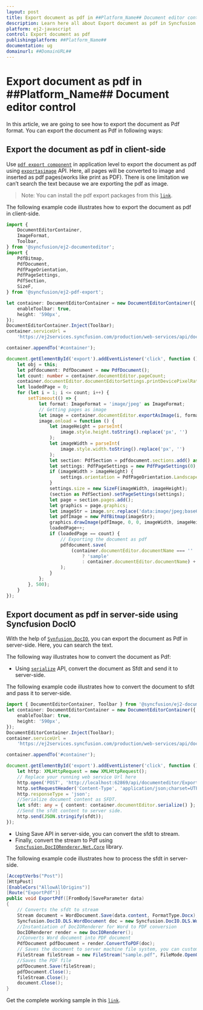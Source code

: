 ```yaml
---
layout: post
title: Export document as pdf in ##Platform_Name## Document editor control | Syncfusion
description: Learn here all about Export document as pdf in Syncfusion ##Platform_Name## Document editor control of Syncfusion Essential JS 2 and more.
platform: ej2-javascript
control: Export document as pdf 
publishingplatform: ##Platform_Name##
documentation: ug
domainurl: ##DomainURL##
---
```


# Export document as pdf in ##Platform_Name## Document editor control

In this article, we are going to see how to export the document as Pdf format. You can export the document as Pdf in following ways:

## Export the document as pdf in client-side

Use [`pdf export component`](https://www.npmjs.com/package/@syncfusion/ej2-pdf-export) in application level to export the document as pdf using [`exportasimage`](../../api/document-editor/#exportasimage) API. Here, all pages will be converted to image and inserted as pdf pages(works like print as PDF). There is one limitation we can’t search the text because we are exporting the pdf as image.

>Note: You can install the pdf export packages from this [`link`](https://www.npmjs.com/package/@syncfusion/ej2-pdf-export).

The following example code illustrates how to export the document as pdf in client-side.

```ts
import {
    DocumentEditorContainer,
    ImageFormat,
    Toolbar,
} from '@syncfusion/ej2-documenteditor';
import {
    PdfBitmap,
    PdfDocument,
    PdfPageOrientation,
    PdfPageSettings,
    PdfSection,
    SizeF,
} from '@syncfusion/ej2-pdf-export';

let container: DocumentEditorContainer = new DocumentEditorContainer({
    enableToolbar: true,
    height: '590px',
});
DocumentEditorContainer.Inject(Toolbar);
container.serviceUrl =
    'https://ej2services.syncfusion.com/production/web-services/api/documenteditor/';

container.appendTo('#container');

document.getElementById('export').addEventListener('click', function () {
    let obj = this;
    let pdfdocument: PdfDocument = new PdfDocument();
    let count: number = container.documentEditor.pageCount;
    container.documentEditor.documentEditorSettings.printDevicePixelRatio = 2;
    let loadedPage = 0;
    for (let i = 1; i <= count; i++) {
        setTimeout(() => {
            let format: ImageFormat = 'image/jpeg' as ImageFormat;
            // Getting pages as image
            let image = container.documentEditor.exportAsImage(i, format);
            image.onload = function () {
                let imageHeight = parseInt(
                    image.style.height.toString().replace('px', '')
                );
                let imageWidth = parseInt(
                    image.style.width.toString().replace('px', '')
                );
                let section: PdfSection = pdfdocument.sections.add() as PdfSection;
                let settings: PdfPageSettings = new PdfPageSettings(0);
                if (imageWidth > imageHeight) {
                    settings.orientation = PdfPageOrientation.Landscape;
                }
                settings.size = new SizeF(imageWidth, imageHeight);
                (section as PdfSection).setPageSettings(settings);
                let page = section.pages.add();
                let graphics = page.graphics;
                let imageStr = image.src.replace('data:image/jpeg;base64,', '');
                let pdfImage = new PdfBitmap(imageStr);
                graphics.drawImage(pdfImage, 0, 0, imageWidth, imageHeight);
                loadedPage++;
                if (loadedPage == count) {
                    // Exporting the document as pdf
                    pdfdocument.save(
                        (container.documentEditor.documentName === ''
                            ? 'sample'
                            : container.documentEditor.documentName) + '.pdf'
                    );
                }
            };
        }, 500);
    }
});
```

## Export document as pdf in server-side using Syncfusion DocIO

With the help of [`Synfusion DocIO`](https://help.syncfusion.com/file-formats/docio/word-to-pdf), you can export the document as Pdf in server-side. Here, you can search the text.

The following way illustrates how to convert the document as Pdf:

* Using [`serialize`](../../api/document-editor/#serialize) API, convert the document as Sfdt and send it to server-side.

The following example code illustrates how to convert the document to sfdt and pass it to server-side.

```ts
import { DocumentEditorContainer, Toolbar } from '@syncfusion/ej2-documenteditor';
let container: DocumentEditorContainer = new DocumentEditorContainer({
    enableToolbar: true,
    height: '590px',
});
DocumentEditorContainer.Inject(Toolbar);
container.serviceUrl =
    'https://ej2services.syncfusion.com/production/web-services/api/documenteditor/';

container.appendTo('#container');

document.getElementById('export').addEventListener('click', function () {
    let http: XMLHttpRequest = new XMLHttpRequest();
    // Replace your running web service Url here
    http.open('POST', 'http://localhost:62869/api/documenteditor/ExportPdf');
    http.setRequestHeader('Content-Type', 'application/json;charset=UTF-8');
    http.responseType = 'json';
    //Serialize document content as SFDT.
    let sfdt: any = { content: container.documentEditor.serialize() };
    //Send the sfdt content to server side.
    http.send(JSON.stringify(sfdt));
});
```

* Using Save API in server-side, you can convert the sfdt to stream.
* Finally, convert the stream to Pdf using [`Syncfusion.DocIORenderer.Net.Core`](https://www.nuget.org/packages/Syncfusion.DocIORenderer.Net.Core) library.

The following example code illustrates how to process the sfdt in server-side.

```c#
[AcceptVerbs("Post")]
[HttpPost]
[EnableCors("AllowAllOrigins")]
[Route("ExportPdf")]
public void ExportPdf([FromBody]SaveParameter data)
{
    // Converts the sfdt to stream
    Stream document = WordDocument.Save(data.content, FormatType.Docx);
    Syncfusion.DocIO.DLS.WordDocument doc = new Syncfusion.DocIO.DLS.WordDocument(document, Syncfusion.DocIO.FormatType.Docx);
    //Instantiation of DocIORenderer for Word to PDF conversion
    DocIORenderer render = new DocIORenderer();
    //Converts Word document into PDF document
    PdfDocument pdfDocument = render.ConvertToPDF(doc);
    // Saves the document to server machine file system, you can customize here to save into databases or file servers based on requirement.
    FileStream fileStream = new FileStream("sample.pdf", FileMode.OpenOrCreate, FileAccess.ReadWrite);
    //Saves the PDF file
    pdfDocument.Save(fileStream);
    pdfDocument.Close();
    fileStream.Close();
    document.Close();
}
```

Get the complete working sample in this [`link`](https://github.com/SyncfusionExamples/Export-document-as-PDF-in-Document-Editor/).